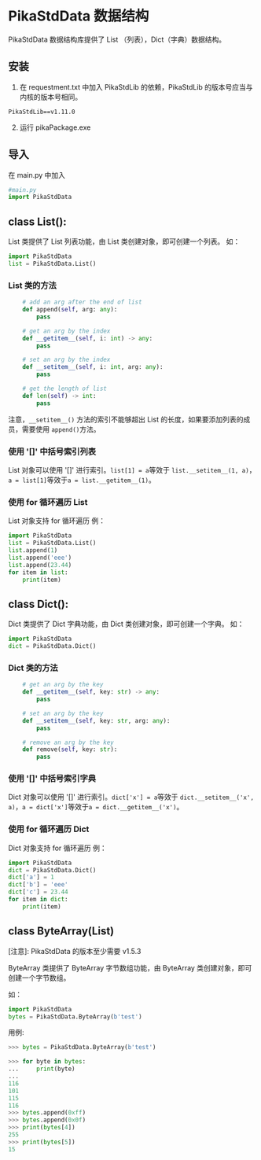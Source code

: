 # PikaStdData 数据结构

PikaStdData 数据结构库提供了 List （列表），Dict（字典）数据结构。
## 安装

1. 在 requestment.txt 中加入 PikaStdLib 的依赖，PikaStdLib 的版本号应当与内核的版本号相同。
```
PikaStdLib==v1.11.0
```

2. 运行 pikaPackage.exe
## 导入
在 main.py 中加入
```python
#main.py
import PikaStdData
```
## class List():
List 类提供了 List 列表功能，由 List 类创建对象，即可创建一个列表。
如：
```python
import PikaStdData
list = PikaStdData.List()
```
### List 类的方法
```python
    # add an arg after the end of list
    def append(self, arg: any):
        pass

    # get an arg by the index
    def __getitem__(self, i: int) -> any:
        pass

    # set an arg by the index
    def __setitem__(self, i: int, arg: any):
        pass

    # get the length of list
    def len(self) -> int:
        pass
```
注意，`__setitem__()` 方法的索引不能够超出 List 的长度，如果要添加列表的成员，需要使用 `append()`方法。
### 使用 '[]' 中括号索引列表
List 对象可以使用 '[]' 进行索引。`list[1] = a`等效于 `list.__setitem__(1, a)`，`a = list[1]`等效于`a = list.__getitem__(1)`。
### 使用 for 循环遍历 List
List 对象支持 for 循环遍历
例：
```python
import PikaStdData
list = PikaStdData.List()
list.append(1)
list.append('eee')
list.append(23.44)
for item in list:
    print(item)

```
## class Dict():
Dict 类提供了 Dict 字典功能，由 Dict 类创建对象，即可创建一个字典。
如：
```python
import PikaStdData
dict = PikaStdData.Dict()
```
### Dict 类的方法
```python
    # get an arg by the key
    def __getitem__(self, key: str) -> any:
        pass

    # set an arg by the key
    def __setitem__(self, key: str, arg: any):
        pass

    # remove an arg by the key
    def remove(self, key: str):
        pass
```
### 使用 '[]' 中括号索引字典
Dict 对象可以使用 '[]' 进行索引。`dict['x'] = a`等效于 `dict.__setitem__('x', a)`，`a = dict['x']`等效于`a = dict.__getitem__('x')`。
### 使用 for 循环遍历 Dict
Dict 对象支持 for 循环遍历
例：
```python
import PikaStdData
dict = PikaStdData.Dict()
dict['a'] = 1
dict['b'] = 'eee'
dict['c'] = 23.44
for item in dict:
    print(item)

```
## class ByteArray(List)

[注意]: PikaStdData 的版本至少需要 v1.5.3

ByteArray 类提供了 ByteArray 字节数组功能，由 ByteArray 类创建对象，即可创建一个字节数组。

如：
```python
import PikaStdData
bytes = PikaStdData.ByteArray(b'test')
```


用例:
``` python
>>> bytes = PikaStdData.ByteArray(b'test')

>>> for byte in bytes:
...     print(byte)
... 
116
101
115
116
>>> bytes.append(0xff)
>>> bytes.append(0x0f)
>>> print(bytes[4])
255
>>> print(bytes[5])
15
```
